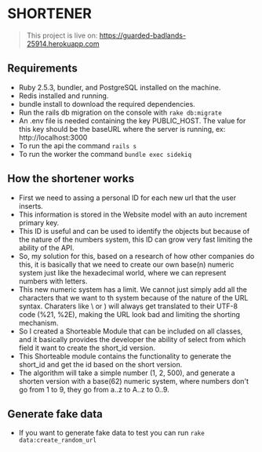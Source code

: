 # SHORTENER

> This project is live on: https://guarded-badlands-25914.herokuapp.com

## Requirements

- Ruby 2.5.3, bundler, and PostgreSQL installed on the machine.
- Redis installed and running.
- bundle install to download the required dependencies.
- Run the rails db migration on the console with `rake db:migrate`
- An .env file is needed containing the key PUBLIC_HOST. The value for this key should be the baseURL where the server is running, ex: http://localhost:3000
- To run the api the command `rails s`
- To run the worker the command `bundle exec sidekiq`

## How the shortener works

- First we need to assing a personal ID for each new url that the user inserts.
- This information is stored in the Website model with an auto increment primary key.
- This ID is useful and can be used to identify the objects but because of the nature of the numbers system, this ID can grow very fast limiting the ability of the API.
- So, my solution for this, based on a research of how other companies do this, it is basically that we need to create our own base(n) numeric system just like the hexadecimal world, where we can represent numbers with letters.
- This new numeric system has a limit. We cannot just simply add all the characters that we want to th system because of the nature of the URL syntax. Charaters like \ or ) will always get translated to their UTF-8 code (%21, %2E), making the URL look bad and limiting the shorting mechanism.
- So I created a Shorteable Module that can be included on all classes, and it basically provides the developer the ability of select from which field it want to create the short_id version.
- This Shorteable module contains the functionality to generate the short_id and get the id based on the short version.
- The algorithm will take a simple number (1, 2, 500), and generate a shorten version with a base(62) numeric system, where numbers don't go from 1 to 9, they go from a..z to A..z to 0..9.

## Generate fake data

- If you want to generate fake data to test you can run `rake data:create_random_url`
